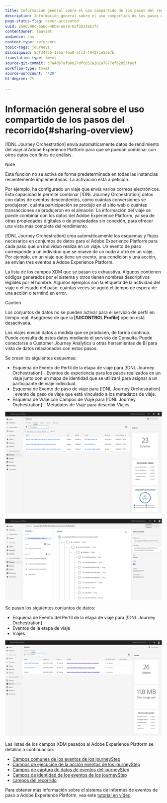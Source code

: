 ```yaml
---
title: Información general sobre el uso compartido de los pasos del recorrido
description: Información general sobre el uso compartido de los pasos del recorrido
page-status-flag: never-activated
uuid: 269d590c-5a6d-40b9-a879-02f5033863fc
contentOwner: sauviat
audience: rns
content-type: reference
topic-tags: journeys
discoiquuid: 5df34f55-135a-4ea8-afc2-f9427ce5ae7b
translation-type: tm+mt
source-git-commit: c7a4d67af88827dfc852a281a7877efb2853facf
workflow-type: tm+mt
source-wordcount: '420'
ht-degree: 7%

---
```



# Información general sobre el uso compartido de los pasos del recorrido{#sharing-overview}

[!DNL Journey Orchestration] envía automáticamente datos de rendimiento del viaje al Adobe Experience Platform para que se puedan combinar con otros datos con fines de análisis.

>[!NOTE]
>
>Esta función no se activa de forma predeterminada en todas las instancias recientemente implementadas. La activación está a petición.

Por ejemplo, ha configurado un viaje que envía varios correos electrónicos. Esta capacidad le permite combinar [!DNL Journey Orchestration] datos con datos de eventos descendentes, como cuántas conversiones se produjeron, cuánta participación se produjo en el sitio web o cuántas transacciones se produjeron en el almacén. La información del viaje se puede combinar con los datos del Adobe Experience Platform, ya sea de otras propiedades digitales o de propiedades sin conexión, para ofrecer una vista más completa del rendimiento.

[!DNL Journey Orchestration] crea automáticamente los esquemas y flujos necesarios en conjuntos de datos para el Adobe Experience Platform para cada paso que un individuo realiza en un viaje. Un evento de paso corresponde a un individuo que se mueve de un nodo a otro en un viaje. Por ejemplo, en un viaje que tiene un evento, una condición y una acción, se envían tres eventos a Adobe Experience Platform.

La lista de los campos XDM que se pasan es exhaustiva. Algunos contienen códigos generados por el sistema y otros tienen nombres descriptivos legibles por el hombre. Algunos ejemplos son la etiqueta de la actividad del viaje o el estado del paso: cuántas veces se agotó el tiempo de espera de una acción o terminó en error.

>[!CAUTION]
>
>Los conjuntos de datos no se pueden activar para el servicio de perfil en tiempo real. Asegúrese de que la **[!UICONTROL Profile]** opción está desactivada.

Los viajes envían datos a medida que se producen, de forma continua. Puede consulta de estos datos mediante el servicio de Consulta. Puede conectarse a Customer Journey Analytics u otras herramientas de BI para vista de datos relacionados con estos pasos.

Se crean los siguientes esquemas:

* Esquema de Evento de Perfil de la etapa de viaje para [!DNL Journey Orchestration] - Eventos de experiencia para los pasos realizados en un viaje junto con un mapa de identidad que se utilizará para asignar a un participante de viaje individual.
* Esquema de Evento de paso de viaje para [!DNL Journey Orchestration] : evento de paso de viaje que está vinculado a los metadatos de viaje.
* Esquema de Viaje con Campos de Viaje para [!DNL Journey Orchestration] - Metadatos de Viaje para describir Viajes.

![](../assets/sharing1.png)

![](../assets/sharing2.png)

Se pasan los siguientes conjuntos de datos:

* Esquema de Evento del Perfil de la etapa de viaje para [!DNL Journey Orchestration]
* Eventos de la etapa de viaje
* Viajes

![](../assets/sharing3.png)

Las listas de los campos XDM pasados al Adobe Experience Platform se detallan a continuación:

* [Campos comunes de los eventos de los journeyStep](../building-journeys/sharing-common-fields.md)
* [Campos de ejecución de la acción eventos de los journeyStep](../building-journeys/sharing-execution-fields.md)
* [Campos de captura de datos de eventos del journeyStep](../building-journeys/sharing-fetch-fields.md)
* [Campos de identidad de los eventos de los journeyStep](../building-journeys/sharing-identity-fields.md)
* [campos del recorrido](../building-journeys/sharing-journey-fields.md)

Para obtener más información sobre el sistema de informes de eventos de paso a Adobe Experience Platform, vea este [tutorial en vídeo](https://docs.adobe.com/content/help/en/journey-orchestration-learn/tutorials/reporting-step-events-to-adobe-experience-platform.html).
